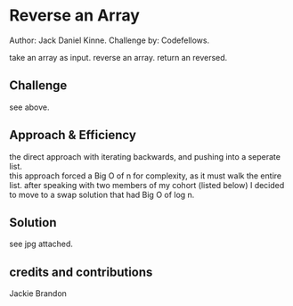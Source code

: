 # Reverse an Array
Author: Jack Daniel Kinne.
Challenge by: Codefellows.
<!-- Short summary or background information -->
take an array as input.
reverse an array.
return an reversed.

## Challenge
<!-- Description of the challenge -->
see above.

## Approach & Efficiency
<!-- What approach did you take? Why? What is the Big O space/time for this approach? -->
the direct approach with iterating backwards, and pushing into a seperate list.  
this approach forced a Big O of n for complexity, as it must walk the entire list.  after speaking with two members of my cohort (listed below) I decided to move to a swap solution that had Big O of log n.  

## Solution
<!-- Embedded whiteboard image -->
see jpg attached.

## credits and contributions
Jackie 
Brandon
